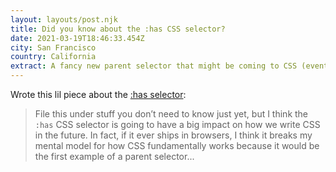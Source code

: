 ```yaml
---
layout: layouts/post.njk
title: Did you know about the :has CSS selector?
date: 2021-03-19T18:46:33.454Z
city: San Francisco
country: California
extract: A fancy new parent selector that might be coming to CSS (eventually, maybe)
---
```


Wrote this lil piece about the [:has selector](https://css-tricks.com/did-you-know-about-the-has-css-selector/):

> File this under stuff you don’t need to know just yet, but I think the `:has` CSS selector is going to have a big impact on how we write CSS in the future. In fact, if it ever ships in browsers, I think it breaks my mental model for how CSS fundamentally works because it would be the first example of a parent selector...
